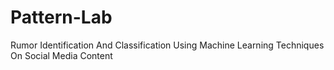 # Pattern-Lab
Rumor Identification And Classification Using Machine Learning Techniques On Social Media Content
